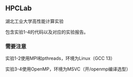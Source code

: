 ## HPCLab

湖北工业大学高性能计算实验

包含实验1-4的代码以及对应的实验报告。

### 需要注意

实验1-2使用MPI和pthreads，环境为Linux（GCC 13）

实验3-4使用OpenMP，环境为MSVC（开/openmp编译选型）
